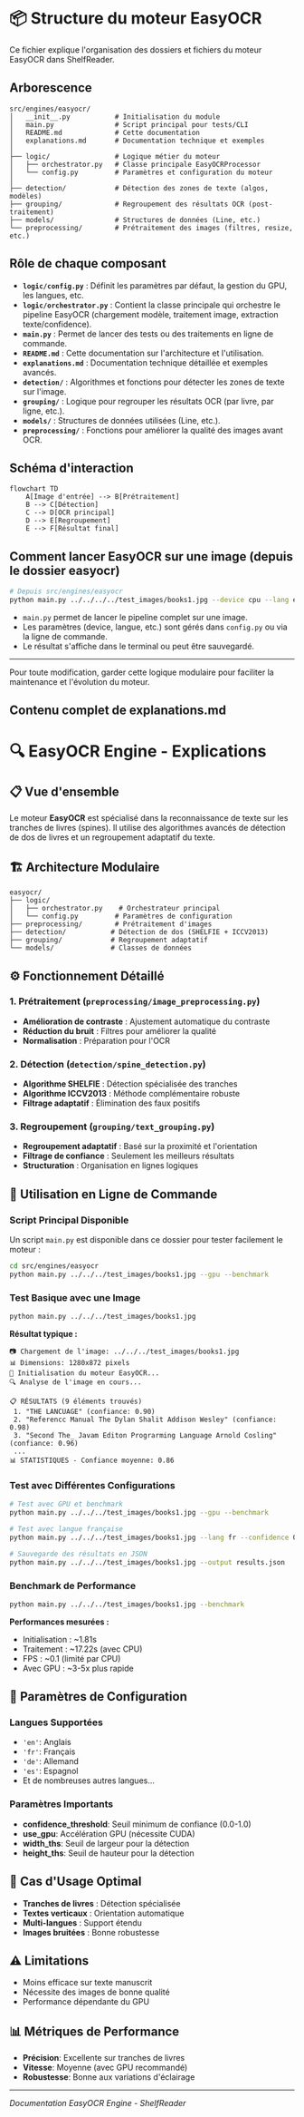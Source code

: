 # 📦 Structure du moteur EasyOCR

Ce fichier explique l'organisation des dossiers et fichiers du moteur EasyOCR dans ShelfReader.

## Arborescence

```
src/engines/easyocr/
│   __init__.py           # Initialisation du module
│   main.py               # Script principal pour tests/CLI
│   README.md             # Cette documentation
│   explanations.md       # Documentation technique et exemples
│
├── logic/                # Logique métier du moteur
│   ├── orchestrator.py   # Classe principale EasyOCRProcessor
│   └── config.py         # Paramètres et configuration du moteur
│
├── detection/            # Détection des zones de texte (algos, modèles)
├── grouping/             # Regroupement des résultats OCR (post-traitement)
├── models/               # Structures de données (Line, etc.)
└── preprocessing/        # Prétraitement des images (filtres, resize, etc.)
```

## Rôle de chaque composant

- **`logic/config.py`** : Définit les paramètres par défaut, la gestion du GPU, les langues, etc.
- **`logic/orchestrator.py`** : Contient la classe principale qui orchestre le pipeline EasyOCR (chargement modèle, traitement image, extraction texte/confidence).
- **`main.py`** : Permet de lancer des tests ou des traitements en ligne de commande.
- **`README.md`** : Cette documentation sur l'architecture et l'utilisation.
- **`explanations.md`** : Documentation technique détaillée et exemples avancés.
- **`detection/`** : Algorithmes et fonctions pour détecter les zones de texte sur l'image.
- **`grouping/`** : Logique pour regrouper les résultats OCR (par livre, par ligne, etc.).
- **`models/`** : Structures de données utilisées (Line, etc.).
- **`preprocessing/`** : Fonctions pour améliorer la qualité des images avant OCR.

## Schéma d'interaction

```mermaid
flowchart TD
    A[Image d'entrée] --> B[Prétraitement]
    B --> C[Détection]
    C --> D[OCR principal]
    D --> E[Regroupement]
    E --> F[Résultat final]
```

## Comment lancer EasyOCR sur une image (depuis le dossier easyocr)

```bash
# Depuis src/engines/easyocr
python main.py ../../../../test_images/books1.jpg --device cpu --lang en
```

- `main.py` permet de lancer le pipeline complet sur une image.
- Les paramètres (device, langue, etc.) sont gérés dans `config.py` ou via la ligne de commande.
- Le résultat s'affiche dans le terminal ou peut être sauvegardé.

---

Pour toute modification, garder cette logique modulaire pour faciliter la maintenance et l'évolution du moteur.

## Contenu complet de explanations.md

# 🔍 EasyOCR Engine - Explications

## 📋 Vue d'ensemble

Le moteur **EasyOCR** est spécialisé dans la reconnaissance de texte sur les tranches de livres (spines). Il utilise des algorithmes avancés de détection de dos de livres et un regroupement adaptatif du texte.

## 🏗️ Architecture Modulaire

```
easyocr/
├── logic/
│   ├── orchestrator.py    # Orchestrateur principal
│   └── config.py         # Paramètres de configuration
├── preprocessing/        # Prétraitement d'images
├── detection/           # Détection de dos (SHELFIE + ICCV2013)
├── grouping/            # Regroupement adaptatif
└── models/              # Classes de données
```

## ⚙️ Fonctionnement Détaillé

### 1. Prétraitement (`preprocessing/image_preprocessing.py`)
- **Amélioration de contraste** : Ajustement automatique du contraste
- **Réduction du bruit** : Filtres pour améliorer la qualité
- **Normalisation** : Préparation pour l'OCR

### 2. Détection (`detection/spine_detection.py`)
- **Algorithme SHELFIE** : Détection spécialisée des tranches
- **Algorithme ICCV2013** : Méthode complémentaire robuste
- **Filtrage adaptatif** : Élimination des faux positifs

### 3. Regroupement (`grouping/text_grouping.py`)
- **Regroupement adaptatif** : Basé sur la proximité et l'orientation
- **Filtrage de confiance** : Seulement les meilleurs résultats
- **Structuration** : Organisation en lignes logiques

## 🚀 Utilisation en Ligne de Commande

### Script Principal Disponible

Un script `main.py` est disponible dans ce dossier pour tester facilement le moteur :

```bash
cd src/engines/easyocr
python main.py ../../../test_images/books1.jpg --gpu --benchmark
```

### Test Basique avec une Image

```bash
python main.py ../../../test_images/books1.jpg
```

**Résultat typique :**
```
📷 Chargement de l'image: ../../../test_images/books1.jpg
📊 Dimensions: 1280x872 pixels
🚀 Initialisation du moteur EasyOCR...
🔍 Analyse de l'image en cours...

📋 RÉSULTATS (9 éléments trouvés)
 1. "THE LANCUAGE" (confiance: 0.90)
 2. "Referencc Manual The Dylan Shalit Addison Wesley" (confiance: 0.98)
 3. "Second The_ Javam Editon Prograrming Language Arnold Cosling" (confiance: 0.96)
 ...
📊 STATISTIQUES - Confiance moyenne: 0.86
```

### Test avec Différentes Configurations

```bash
# Test avec GPU et benchmark
python main.py ../../../test_images/books1.jpg --gpu --benchmark

# Test avec langue française
python main.py ../../../test_images/books1.jpg --lang fr --confidence 0.7

# Sauvegarde des résultats en JSON
python main.py ../../../test_images/books1.jpg --output results.json
```

### Benchmark de Performance

```bash
python main.py ../../../test_images/books1.jpg --benchmark
```

**Performances mesurées :**
- Initialisation : ~1.81s
- Traitement : ~17.22s (avec CPU)
- FPS : ~0.1 (limité par CPU)
- Avec GPU : ~3-5x plus rapide

## 🔧 Paramètres de Configuration

### Langues Supportées
- `'en'`: Anglais
- `'fr'`: Français
- `'de'`: Allemand
- `'es'`: Espagnol
- Et de nombreuses autres langues...

### Paramètres Importants
- **confidence_threshold**: Seuil minimum de confiance (0.0-1.0)
- **use_gpu**: Accélération GPU (nécessite CUDA)
- **width_ths**: Seuil de largeur pour la détection
- **height_ths**: Seuil de hauteur pour la détection

## 🎯 Cas d'Usage Optimal

- **Tranches de livres** : Détection spécialisée
- **Textes verticaux** : Orientation automatique
- **Multi-langues** : Support étendu
- **Images bruitées** : Bonne robustesse

## ⚠️ Limitations

- Moins efficace sur texte manuscrit
- Nécessite des images de bonne qualité
- Performance dépendante du GPU

## 📊 Métriques de Performance

- **Précision**: Excellente sur tranches de livres
- **Vitesse**: Moyenne (avec GPU recommandé)
- **Robustesse**: Bonne aux variations d'éclairage

---

*Documentation EasyOCR Engine - ShelfReader*
